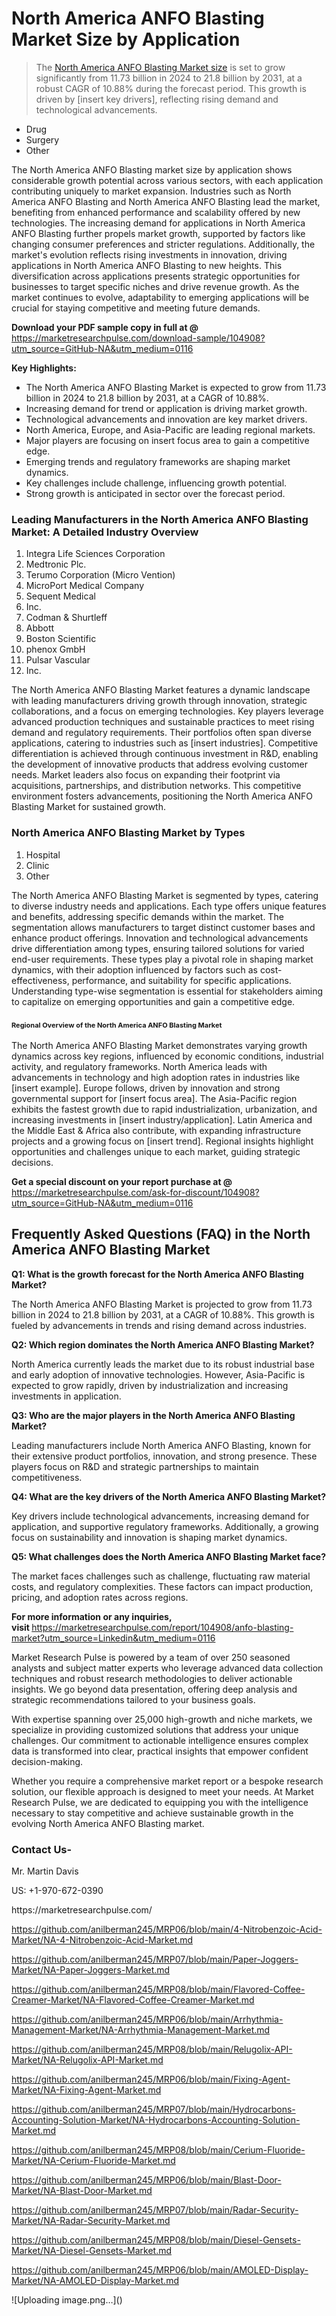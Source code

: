 <h1>North America ANFO Blasting Market&nbsp;Size by Application</h1><blockquote><p>The <a href="https://marketresearchpulse.com/download-sample/104908?utm_source=GitHub-NA&amp;utm_medium=0116">North America ANFO Blasting Market size</a> is set to grow significantly from 11.73 billion in 2024 to 21.8 billion by 2031, at a robust CAGR of 10.88% during the forecast period. This growth is driven by [insert key drivers], reflecting rising demand and technological advancements.</p></blockquote><ul><li>Drug<li> Surgery<li> Other</li></ul><p>The North America ANFO Blasting market size by application shows considerable growth potential across various sectors, with each application contributing uniquely to market expansion. Industries such as North America ANFO Blasting and North America ANFO Blasting lead the market, benefiting from enhanced performance and scalability offered by new technologies. The increasing demand for applications in North America ANFO Blasting further propels market growth, supported by factors like changing consumer preferences and stricter regulations. Additionally, the market's evolution reflects rising investments in innovation, driving applications in North America ANFO Blasting to new heights. This diversification across applications presents strategic opportunities for businesses to target specific niches and drive revenue growth. As the market continues to evolve, adaptability to emerging applications will be crucial for staying competitive and meeting future demands.</p><p><strong>Download your PDF sample copy in full at @ </strong><a href="https://marketresearchpulse.com/download-sample/104908?utm_source=GitHub-NA&amp;utm_medium=0116">https://marketresearchpulse.com/download-sample/104908?utm_source=GitHub-NA&amp;utm_medium=0116</a></p><p><strong>Key Highlights: </strong></p><ul><li>The North America ANFO Blasting Market is expected to grow from 11.73 billion in 2024 to 21.8 billion by 2031, at a CAGR of 10.88%.</li><li>Increasing demand for trend or application is driving market growth.</li><li>Technological advancements and innovation are key market drivers.</li><li>North America, Europe, and Asia-Pacific are leading regional markets.</li><li>Major players are focusing on insert focus area to gain a competitive edge.</li><li>Emerging trends and regulatory frameworks are shaping market dynamics.</li><li>Key challenges include challenge, influencing growth potential.</li><li>Strong growth is anticipated in sector over the forecast period.</li></ul><h3>Leading Manufacturers in the North America ANFO Blasting Market: A Detailed Industry Overview</h3><ol><li>Integra Life Sciences Corporation</li><li>Medtronic Plc.</li><li>Terumo Corporation (Micro Vention)</li><li>MicroPort Medical Company</li><li>Sequent Medical</li><li>Inc.</li><li>Codman & Shurtleff</li><li>Abbott</li><li>Boston Scientific</li><li>phenox GmbH</li><li>Pulsar Vascular</li><li>Inc.</li></ol><div class="flex max-w-full flex-col flex-grow"><div class="min-h-8 text-message flex w-full flex-col items-end gap-2 whitespace-normal break-words [.text-message+&amp;]:mt-5" dir="auto" data-message-author-role="assistant" data-message-id="fd8432e4-4910-450d-b182-61b7bfb0a01f" data-message-model-slug="gpt-4o"><div class="flex w-full flex-col gap-1 empty:hidden first:pt-[3px]"><div class="markdown prose w-full break-words dark:prose-invert light"><p>The North America ANFO Blasting Market features a dynamic landscape with leading manufacturers driving growth through innovation, strategic collaborations, and a focus on emerging technologies. Key players leverage advanced production techniques and sustainable practices to meet rising demand and regulatory requirements. Their portfolios often span diverse applications, catering to industries such as [insert industries]. Competitive differentiation is achieved through continuous investment in R&amp;D, enabling the development of innovative products that address evolving customer needs. Market leaders also focus on expanding their footprint via acquisitions, partnerships, and distribution networks. This competitive environment fosters advancements, positioning the North America ANFO Blasting Market for sustained growth.</p></div></div></div></div><h3>North America ANFO Blasting Market by Types</h3><ol><li>Hospital<li> Clinic<li> Other</li></ol><div class="flex max-w-full flex-col flex-grow"><div class="min-h-8 text-message flex w-full flex-col items-end gap-2 whitespace-normal break-words [.text-message+&amp;]:mt-5" dir="auto" data-message-author-role="assistant" data-message-id="084470be-0bb7-4664-bddf-5156b4f41249" data-message-model-slug="gpt-4o-mini"><div class="flex w-full flex-col gap-1 empty:hidden first:pt-[3px]"><div class="markdown prose w-full break-words dark:prose-invert light"><p>The North America ANFO Blasting Market is segmented by types, catering to diverse industry needs and applications. Each type offers unique features and benefits, addressing specific demands within the market. The segmentation allows manufacturers to target distinct customer bases and enhance product offerings. Innovation and technological advancements drive differentiation among types, ensuring tailored solutions for varied end-user requirements. These types play a pivotal role in shaping market dynamics, with their adoption influenced by factors such as cost-effectiveness, performance, and suitability for specific applications. Understanding type-wise segmentation is essential for stakeholders aiming to capitalize on emerging opportunities and gain a competitive edge.</p></div></div></div></div><h3><span style="font-size: 11px;">Regional Overview of the North America ANFO Blasting Market</span></h3><div class="flex max-w-full flex-col flex-grow"><div class="min-h-8 text-message flex w-full flex-col items-end gap-2 whitespace-normal break-words [.text-message+&amp;]:mt-5" dir="auto" data-message-author-role="assistant" data-message-id="e9038762-ce64-4e30-91c9-9bd413514231" data-message-model-slug="gpt-4o-mini"><div class="flex w-full flex-col gap-1 empty:hidden first:pt-[3px]"><div class="markdown prose w-full break-words dark:prose-invert light"><p>The North America ANFO Blasting Market demonstrates varying growth dynamics across key regions, influenced by economic conditions, industrial activity, and regulatory frameworks. North America leads with advancements in technology and high adoption rates in industries like [insert example]. Europe follows, driven by innovation and strong governmental support for [insert focus area]. The Asia-Pacific region exhibits the fastest growth due to rapid industrialization, urbanization, and increasing investments in [insert industry/application]. Latin America and the Middle East &amp; Africa also contribute, with expanding infrastructure projects and a growing focus on [insert trend]. Regional insights highlight opportunities and challenges unique to each market, guiding strategic decisions.</p></div></div></div></div><p><strong>Get a special discount on your report purchase at @ </strong><a href="https://marketresearchpulse.com/ask-for-discount/104908?utm_source=GitHub-NA&amp;utm_medium=0116">https://marketresearchpulse.com/ask-for-discount/104908?utm_source=GitHub-NA&amp;utm_medium=0116</a></p><h2>Frequently Asked Questions (FAQ) in the North America ANFO Blasting Market</h2><p><strong>Q1: What is the growth forecast for the North America ANFO Blasting Market?</strong></p><p>The North America ANFO Blasting Market is projected to grow from 11.73 billion in 2024 to 21.8 billion by 2031, at a CAGR of 10.88%. This growth is fueled by advancements in trends and rising demand across industries.</p><p><strong>Q2: Which region dominates the North America ANFO Blasting Market?</strong></p><p>North America currently leads the market due to its robust industrial base and early adoption of innovative technologies. However, Asia-Pacific is expected to grow rapidly, driven by industrialization and increasing investments in application.</p><p><strong>Q3: Who are the major players in the North America ANFO Blasting Market?</strong></p><p>Leading manufacturers include North America ANFO Blasting, known for their extensive product portfolios, innovation, and strong presence. These players focus on R&amp;D and strategic partnerships to maintain competitiveness.</p><p><strong>Q4: What are the key drivers of the North America ANFO Blasting Market?</strong></p><p>Key drivers include technological advancements, increasing demand for application, and supportive regulatory frameworks. Additionally, a growing focus on sustainability and innovation is shaping market dynamics.</p><p><strong>Q5: What challenges does the North America ANFO Blasting Market face?</strong></p><p>The market faces challenges such as challenge, fluctuating raw material costs, and regulatory complexities. These factors can impact production, pricing, and adoption rates across regions.</p><p><strong>For more information or any inquiries, visit&nbsp;</strong><a href="https://marketresearchpulse.com/report/104908/anfo-blasting-market?utm_source=Linkedin&utm_medium=0116">https://marketresearchpulse.com/report/104908/anfo-blasting-market?utm_source=Linkedin&utm_medium=0116</a></p><p>Market Research Pulse is powered by a team of over 250 seasoned analysts and subject matter experts who leverage advanced data collection techniques and robust research methodologies to deliver actionable insights. We go beyond data presentation, offering deep analysis and strategic recommendations tailored to your business goals.</p><p>With expertise spanning over 25,000 high-growth and niche markets, we specialize in providing customized solutions that address your unique challenges. Our commitment to actionable intelligence ensures complex data is transformed into clear, practical insights that empower confident decision-making.</p><p>Whether you require a comprehensive market report or a bespoke research solution, our flexible approach is designed to meet your needs. At Market Research Pulse, we are dedicated to equipping you with the intelligence necessary to stay competitive and achieve sustainable growth in the evolving North America ANFO Blasting market.</p><h3><strong>Contact Us-</strong></h3><p>Mr. Martin Davis</p><p>US: +1-970-672-0390</p><p>https://marketresearchpulse.com/</p><p><a href="https://github.com/anilberman245/MRP06/blob/main/4-Nitrobenzoic-Acid-Market/NA-4-Nitrobenzoic-Acid-Market.md">https://github.com/anilberman245/MRP06/blob/main/4-Nitrobenzoic-Acid-Market/NA-4-Nitrobenzoic-Acid-Market.md</a></p><p><a href="https://github.com/anilberman245/MRP07/blob/main/Paper-Joggers-Market/NA-Paper-Joggers-Market.md">https://github.com/anilberman245/MRP07/blob/main/Paper-Joggers-Market/NA-Paper-Joggers-Market.md</a></p><p><a href="https://github.com/anilberman245/MRP08/blob/main/Flavored-Coffee-Creamer-Market/NA-Flavored-Coffee-Creamer-Market.md">https://github.com/anilberman245/MRP08/blob/main/Flavored-Coffee-Creamer-Market/NA-Flavored-Coffee-Creamer-Market.md</a></p><p><a href="https://github.com/anilberman245/MRP06/blob/main/Arrhythmia-Management-Market/NA-Arrhythmia-Management-Market.md">https://github.com/anilberman245/MRP06/blob/main/Arrhythmia-Management-Market/NA-Arrhythmia-Management-Market.md</a></p><p><a href="https://github.com/anilberman245/MRP08/blob/main/Relugolix-API-Market/NA-Relugolix-API-Market.md">https://github.com/anilberman245/MRP08/blob/main/Relugolix-API-Market/NA-Relugolix-API-Market.md</a></p><p><a href="https://github.com/anilberman245/MRP06/blob/main/Fixing-Agent-Market/NA-Fixing-Agent-Market.md">https://github.com/anilberman245/MRP06/blob/main/Fixing-Agent-Market/NA-Fixing-Agent-Market.md</a></p><p><a href="https://github.com/anilberman245/MRP07/blob/main/Hydrocarbons-Accounting-Solution-Market/NA-Hydrocarbons-Accounting-Solution-Market.md">https://github.com/anilberman245/MRP07/blob/main/Hydrocarbons-Accounting-Solution-Market/NA-Hydrocarbons-Accounting-Solution-Market.md</a></p><p><a href="https://github.com/anilberman245/MRP08/blob/main/Cerium-Fluoride-Market/NA-Cerium-Fluoride-Market.md">https://github.com/anilberman245/MRP08/blob/main/Cerium-Fluoride-Market/NA-Cerium-Fluoride-Market.md</a></p><p><a href="https://github.com/anilberman245/MRP06/blob/main/Blast-Door-Market/NA-Blast-Door-Market.md">https://github.com/anilberman245/MRP06/blob/main/Blast-Door-Market/NA-Blast-Door-Market.md</a></p><p><a href="https://github.com/anilberman245/MRP07/blob/main/Radar-Security-Market/NA-Radar-Security-Market.md">https://github.com/anilberman245/MRP07/blob/main/Radar-Security-Market/NA-Radar-Security-Market.md</a></p><p><a href="https://github.com/anilberman245/MRP08/blob/main/Diesel-Gensets-Market/NA-Diesel-Gensets-Market.md">https://github.com/anilberman245/MRP08/blob/main/Diesel-Gensets-Market/NA-Diesel-Gensets-Market.md</a></p><p><a href="https://github.com/anilberman245/MRP06/blob/main/AMOLED-Display-Market/NA-AMOLED-Display-Market.md">https://github.com/anilberman245/MRP06/blob/main/AMOLED-Display-Market/NA-AMOLED-Display-Market.md</a></p>
![Uploading image.png…]()
